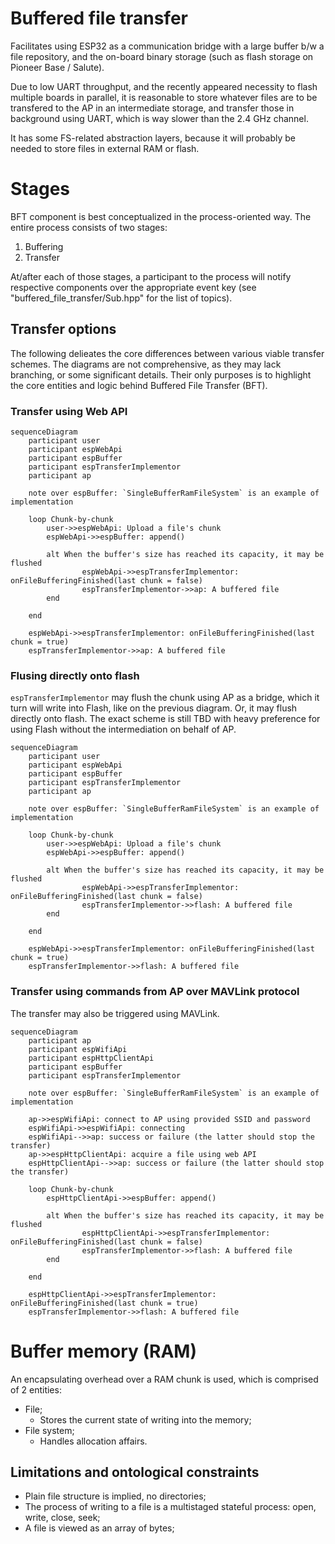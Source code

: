 # Buffered file transfer

Facilitates using ESP32 as a communication bridge with a large buffer b/w a
file repository, and the on-board binary storage (such as flash storage on
Pioneer Base / Salute).

Due to low UART throughput, and the recently appeared necessity to flash
multiple boards in parallel, it is reasonable to store whatever files are to be
transfered to the AP in an intermediate storage, and transfer those in
background using UART, which is way slower than the 2.4 GHz channel.

It has some FS-related abstraction layers, because it will probably be needed
to store files in external RAM or flash.

# Stages

BFT component is best conceptualized in the process-oriented way. The entire
process consists of two stages:

1. Buffering
2. Transfer

At/after each of those stages, a participant to the process will notify
respective components over the appropriate event key (see
"buffered_file_transfer/Sub.hpp" for the list of topics).

## Transfer options

The following delieates the core differences between various  viable transfer
schemes. The diagrams are not comprehensive, as they may lack branching, or
some significant details. Their only purposes is to highlight the core entities
and logic behind Buffered File Transfer (BFT).

### Transfer using Web API

```mermaid
sequenceDiagram
    participant user
    participant espWebApi
    participant espBuffer
    participant espTransferImplementor
    participant ap

    note over espBuffer: `SingleBufferRamFileSystem` is an example of implementation

    loop Chunk-by-chunk
        user->>espWebApi: Upload a file's chunk
        espWebApi->>espBuffer: append()

        alt When the buffer's size has reached its capacity, it may be flushed
                espWebApi->>espTransferImplementor: onFileBufferingFinished(last chunk = false)
                espTransferImplementor->>ap: A buffered file
        end

    end

    espWebApi->>espTransferImplementor: onFileBufferingFinished(last chunk = true)
    espTransferImplementor->>ap: A buffered file
```

### Flusing directly onto flash

`espTransferImplementor` may flush the chunk using AP as a bridge, which it
turn will write into Flash, like on the previous diagram. Or, it may flush
directly onto flash. The exact scheme is still TBD with heavy preference for
using Flash without the intermediation on behalf of AP.

```mermaid
sequenceDiagram
    participant user
    participant espWebApi
    participant espBuffer
    participant espTransferImplementor
    participant ap

    note over espBuffer: `SingleBufferRamFileSystem` is an example of implementation

    loop Chunk-by-chunk
        user->>espWebApi: Upload a file's chunk
        espWebApi->>espBuffer: append()

        alt When the buffer's size has reached its capacity, it may be flushed
                espWebApi->>espTransferImplementor: onFileBufferingFinished(last chunk = false)
                espTransferImplementor->>flash: A buffered file
        end

    end

    espWebApi->>espTransferImplementor: onFileBufferingFinished(last chunk = true)
    espTransferImplementor->>flash: A buffered file
```

### Transfer using commands from AP over MAVLink protocol

The transfer may also be triggered using MAVLink.

```mermaid
sequenceDiagram
    participant ap
    participant espWifiApi
    participant espHttpClientApi
    participant espBuffer
    participant espTransferImplementor

    note over espBuffer: `SingleBufferRamFileSystem` is an example of implementation

    ap->>espWifiApi: connect to AP using provided SSID and password
    espWifiApi->>espWifiApi: connecting
    espWifiApi-->>ap: success or failure (the latter should stop the transfer)
    ap->>espHttpClientApi: acquire a file using web API
    espHttpClientApi-->>ap: success or failure (the latter should stop the transfer)

    loop Chunk-by-chunk
        espHttpClientApi->>espBuffer: append()

        alt When the buffer's size has reached its capacity, it may be flushed
                espHttpClientApi->>espTransferImplementor: onFileBufferingFinished(last chunk = false)
                espTransferImplementor->>flash: A buffered file
        end

    end

    espHttpClientApi->>espTransferImplementor: onFileBufferingFinished(last chunk = true)
    espTransferImplementor->>flash: A buffered file
```

# Buffer memory (RAM)

An encapsulating overhead over a RAM chunk is used, which is comprised of 2
entities:

- File;
    - Stores the current state of writing into the memory;
- File system;
    - Handles allocation affairs.

## Limitations and ontological constraints

- Plain file structure is implied, no directories;
- The process of writing to a file is a multistaged stateful process: open,
  write, close, seek;
- A file is viewed as an array of bytes;

